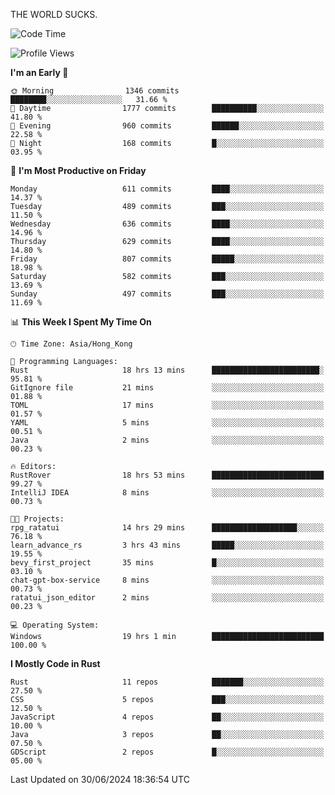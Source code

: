 THE WORLD SUCKS.

<!--START_SECTION:waka-->
![Code Time](http://img.shields.io/badge/Code%20Time-249%20hrs%2055%20mins-blue)

![Profile Views](http://img.shields.io/badge/Profile%20Views-0-blue)

**I'm an Early 🐤** 

```text
🌞 Morning                1346 commits        ████████░░░░░░░░░░░░░░░░░   31.66 % 
🌆 Daytime                1777 commits        ██████████░░░░░░░░░░░░░░░   41.80 % 
🌃 Evening                960 commits         ██████░░░░░░░░░░░░░░░░░░░   22.58 % 
🌙 Night                  168 commits         █░░░░░░░░░░░░░░░░░░░░░░░░   03.95 % 
```
📅 **I'm Most Productive on Friday** 

```text
Monday                   611 commits         ████░░░░░░░░░░░░░░░░░░░░░   14.37 % 
Tuesday                  489 commits         ███░░░░░░░░░░░░░░░░░░░░░░   11.50 % 
Wednesday                636 commits         ████░░░░░░░░░░░░░░░░░░░░░   14.96 % 
Thursday                 629 commits         ████░░░░░░░░░░░░░░░░░░░░░   14.80 % 
Friday                   807 commits         █████░░░░░░░░░░░░░░░░░░░░   18.98 % 
Saturday                 582 commits         ███░░░░░░░░░░░░░░░░░░░░░░   13.69 % 
Sunday                   497 commits         ███░░░░░░░░░░░░░░░░░░░░░░   11.69 % 
```


📊 **This Week I Spent My Time On** 

```text
🕑︎ Time Zone: Asia/Hong_Kong

💬 Programming Languages: 
Rust                     18 hrs 13 mins      ████████████████████████░   95.81 % 
GitIgnore file           21 mins             ░░░░░░░░░░░░░░░░░░░░░░░░░   01.88 % 
TOML                     17 mins             ░░░░░░░░░░░░░░░░░░░░░░░░░   01.57 % 
YAML                     5 mins              ░░░░░░░░░░░░░░░░░░░░░░░░░   00.51 % 
Java                     2 mins              ░░░░░░░░░░░░░░░░░░░░░░░░░   00.23 % 

🔥 Editors: 
RustRover                18 hrs 53 mins      █████████████████████████   99.27 % 
IntelliJ IDEA            8 mins              ░░░░░░░░░░░░░░░░░░░░░░░░░   00.73 % 

🐱‍💻 Projects: 
rpg_ratatui              14 hrs 29 mins      ███████████████████░░░░░░   76.18 % 
learn_advance_rs         3 hrs 43 mins       █████░░░░░░░░░░░░░░░░░░░░   19.55 % 
bevy_first_project       35 mins             █░░░░░░░░░░░░░░░░░░░░░░░░   03.10 % 
chat-gpt-box-service     8 mins              ░░░░░░░░░░░░░░░░░░░░░░░░░   00.73 % 
ratatui_json_editor      2 mins              ░░░░░░░░░░░░░░░░░░░░░░░░░   00.23 % 

💻 Operating System: 
Windows                  19 hrs 1 min        █████████████████████████   100.00 % 
```

**I Mostly Code in Rust** 

```text
Rust                     11 repos            ███████░░░░░░░░░░░░░░░░░░   27.50 % 
CSS                      5 repos             ███░░░░░░░░░░░░░░░░░░░░░░   12.50 % 
JavaScript               4 repos             ██░░░░░░░░░░░░░░░░░░░░░░░   10.00 % 
Java                     3 repos             ██░░░░░░░░░░░░░░░░░░░░░░░   07.50 % 
GDScript                 2 repos             █░░░░░░░░░░░░░░░░░░░░░░░░   05.00 % 
```




 Last Updated on 30/06/2024 18:36:54 UTC
<!--END_SECTION:waka-->
